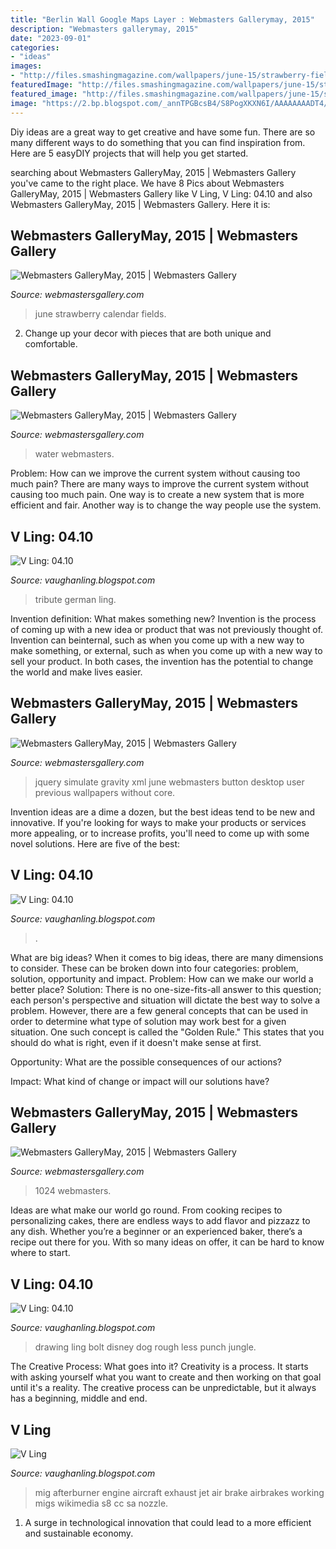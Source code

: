 ```yaml
---
title: "Berlin Wall Google Maps Layer : Webmasters Gallerymay, 2015"
description: "Webmasters gallerymay, 2015"
date: "2023-09-01"
categories:
- "ideas"
images:
- "http://files.smashingmagazine.com/wallpapers/june-15/strawberry-fields/nocal/june-15-strawberry-fields-nocal-1680x1200.jpg"
featuredImage: "http://files.smashingmagazine.com/wallpapers/june-15/strawberry-fields/june-15-strawberry-fields-preview.jpg"
featured_image: "http://files.smashingmagazine.com/wallpapers/june-15/strawberry-fields/nocal/june-15-strawberry-fields-nocal-1680x1200.jpg"
image: "https://2.bp.blogspot.com/_annTPGBcsB4/S8PogXKXN6I/AAAAAAAADT4/ADnm9BjTCGg/s1600/2628441743_1dc95a4e9e_o.jpg"
---
```



Diy ideas are a great way to get creative and have some fun. There are so many different ways to do something that you can find inspiration from. Here are 5 easyDIY projects that will help you get started.

	

		
searching about Webmasters GalleryMay, 2015 | Webmasters Gallery you've came to the right place. We have 8 Pics about Webmasters GalleryMay, 2015 | Webmasters Gallery like V Ling, V Ling: 04.10 and also Webmasters GalleryMay, 2015 | Webmasters Gallery. Here it is:
		
    
## Webmasters GalleryMay, 2015 | Webmasters Gallery

<img loading=lazy src="http://files.smashingmagazine.com/wallpapers/june-15/strawberry-fields/june-15-strawberry-fields-preview.jpg" onerror="this.onerror=null;this.src='https://tse2.mm.bing.net/th?id=OIP.LlnhSeV6WQmBFgxS5z0ngQHaEK&amp;pid=15.1';" alt="Webmasters GalleryMay, 2015 | Webmasters Gallery">

_Source: webmastersgallery.com_

>june strawberry calendar fields. 

	

2. Change up your decor with pieces that are both unique and comfortable.

    
## Webmasters GalleryMay, 2015 | Webmasters Gallery

<img loading=lazy src="http://files.smashingmagazine.com/wallpapers/june-15/strawberry-fields/nocal/june-15-strawberry-fields-nocal-1680x1200.jpg" onerror="this.onerror=null;this.src='https://tse2.mm.bing.net/th?id=OIP.VHidVmZRBNzoy2CBhaOb8QHaFS&amp;pid=15.1';" alt="Webmasters GalleryMay, 2015 | Webmasters Gallery">

_Source: webmastersgallery.com_

>water webmasters. 

	

Problem: How can we improve the current system without causing too much pain?
There are many ways to improve the current system without causing too much pain. One way is to create a new system that is more efficient and fair. Another way is to change the way people use the system.

    
## V Ling: 04.10

<img loading=lazy src="https://2.bp.blogspot.com/_annTPGBcsB4/S8PogXKXN6I/AAAAAAAADT4/ADnm9BjTCGg/s1600/2628441743_1dc95a4e9e_o.jpg" onerror="this.onerror=null;this.src='https://tse2.mm.bing.net/th?id=OIP.LQdXzR66m0k0C_fR1J6VewHaEq&amp;pid=15.1';" alt="V Ling: 04.10">

_Source: vaughanling.blogspot.com_

>tribute german ling. 

	

Invention definition: What makes something new?
Invention is the process of coming up with a new idea or product that was not previously thought of. Invention can beinternal, such as when you come up with a new way to make something, or external, such as when you come up with a new way to sell your product. In both cases, the invention has the potential to change the world and make lives easier.

    
## Webmasters GalleryMay, 2015 | Webmasters Gallery

<img loading=lazy src="http://files.smashingmagazine.com/wallpapers/june-15/gravity/june-15-gravity-preview.jpg" onerror="this.onerror=null;this.src='https://tse2.mm.bing.net/th?id=OIP.YSpHfMOVeP2sFSjfTx2eyQHaEK&amp;pid=15.1';" alt="Webmasters GalleryMay, 2015 | Webmasters Gallery">

_Source: webmastersgallery.com_

>jquery simulate gravity xml june webmasters button desktop user previous wallpapers without core. 

	

Invention ideas are a dime a dozen, but the best ideas tend to be new and innovative. If you're looking for ways to make your products or services more appealing, or to increase profits, you'll need to come up with some novel solutions. Here are five of the best: 

    
## V Ling: 04.10

<img loading=lazy src="http://2.bp.blogspot.com/_annTPGBcsB4/S8FctTNRqRI/AAAAAAAADTA/3hkZB55forY/s400/a08.jpg" onerror="this.onerror=null;this.src='https://tse4.mm.bing.net/th?id=OIP.tKUyOJaDbW6uj65vCOqyjQAAAA&amp;pid=15.1';" alt="V Ling: 04.10">

_Source: vaughanling.blogspot.com_

>. 

	

What are big ideas?
When it comes to big ideas, there are many dimensions to consider. These can be broken down into four categories: problem, solution, opportunity and impact. 
Problem: How can we make our world a better place? 
Solution: There is no one-size-fits-all answer to this question; each person's perspective and situation will dictate the best way to solve a problem. However, there are a few general concepts that can be used in order to determine what type of solution may work best for a given situation. One such concept is called the "Golden Rule." This states that you should do what is right, even if it doesn't make sense at first. 

Opportunity: What are the possible consequences of our actions? 

Impact: What kind of change or impact will our solutions have?

    
## Webmasters GalleryMay, 2015 | Webmasters Gallery

<img loading=lazy src="http://files.smashingmagazine.com/wallpapers/june-15/fishing-is-my-passion/nocal/june-15-fishing-is-my-passion-nocal-1024x1024.jpg" onerror="this.onerror=null;this.src='https://tse1.mm.bing.net/th?id=OIP.jh9pa6KBO6jYLg8rJULp1wHaHa&amp;pid=15.1';" alt="Webmasters GalleryMay, 2015 | Webmasters Gallery">

_Source: webmastersgallery.com_

>1024 webmasters. 

	

Ideas are what make our world go round. From cooking recipes to personalizing cakes, there are endless ways to add flavor and pizzazz to any dish. Whether you’re a beginner or an experienced baker, there’s a recipe out there for you. With so many ideas on offer, it can be hard to know where to start.

    
## V Ling: 04.10

<img loading=lazy src="http://4.bp.blogspot.com/_annTPGBcsB4/S7gmDZxMMzI/AAAAAAAADPE/kJ6bu6gftKQ/s1600/forestb.jpg" onerror="this.onerror=null;this.src='https://tse3.mm.bing.net/th?id=OIP.j7oLdyrespaV2sp1ssc9RgHaC7&amp;pid=15.1';" alt="V Ling: 04.10">

_Source: vaughanling.blogspot.com_

>drawing ling bolt disney dog rough less punch jungle. 

	

The Creative Process: What goes into it?
Creativity is a process. It starts with asking yourself what you want to create and then working on that goal until it's a reality. The creative process can be unpredictable, but it always has a beginning, middle and end.

    
## V Ling

<img loading=lazy src="http://2.bp.blogspot.com/_annTPGBcsB4/S8_SQFKIyLI/AAAAAAAADXg/z9vs2xv7BTM/s1600/MiG-23_afterburner_exhaust_airbrakes.jpg" onerror="this.onerror=null;this.src='https://tse4.mm.bing.net/th?id=OIP.iCY6ORh_MYxH1ZAtkkINOQHaFj&amp;pid=15.1';" alt="V Ling">

_Source: vaughanling.blogspot.com_

>mig afterburner engine aircraft exhaust jet air brake airbrakes working migs wikimedia s8 cc sa nozzle. 

	

1. A surge in technological innovation that could lead to a more efficient and sustainable economy. 

